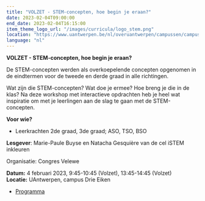 ```yaml
---
title: "VOLZET - STEM-concepten, hoe begin je eraan?"
date: 2023-02-04T09:00:00
end_date: 2023-02-04T16:15:00
item_theme_logo_url: "/images/curricula/logo_stem.png"
location: "https://www.uantwerpen.be/nl/overuantwerpen/campussen/campus-drie-eiken/"
language: "nl"
---
```

**VOLZET - STEM-concepten, hoe begin je eraan?** 

De STEM-concepten werden als overkoepelende concepten opgenomen in de eindtermen voor de tweede en derde graad in alle richtingen.

Wat zijn die STEM-concepten? Wat doe je ermee? Hoe breng je die in de klas? Na deze workshop met interactieve opdrachten heb je heel wat inspiratie 
om met je leerlingen aan de slag te gaan met de STEM-concepten.

**Voor wie?**
- Leerkrachten 2de graad, 3de graad; ASO, TSO, BSO

**Lesgever**: Marie-Paule Buyse en Natacha Gesquière van de cel iSTEM inkleuren

Organisatie: Congres Velewe

**Datum:** 4 februari 2023, 9:45-10:45 (Volzet), 13:45-14:45 (Volzet)<br>
**Locatie:**  UAntwerpen, campus Drie Eiken

- [Programma](https://www.congreswetenschappen.be/)

